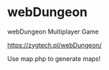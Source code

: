 # webDungeon
webDungeon Multiplayer Game

https://zygtech.pl/webDungeon/

Use map.php to generate maps!

